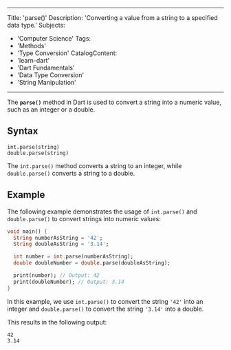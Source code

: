 
---
Title: 'parse()'
Description: 'Converting a value from a string to a specified data type.'
Subjects:
  - 'Computer Science'
Tags:
  - 'Methods'
  - 'Type Conversion'
CatalogContent:
  - 'learn-dart'
  - 'Dart Fundamentals'
  - 'Data Type Conversion'
  - 'String Manipulation'
---
The **`parse()`** method in Dart is used to convert a string into a numeric value, such as an integer or a double.

## Syntax

```pseudo
int.parse(string)
double.parse(string)
```

The `int.parse()` method converts a string to an integer, while `double.parse()` converts a string to a double.

## Example

The following example demonstrates the usage of `int.parse()` and `double.parse()` to convert strings into numeric values:

```dart
void main() {
  String numberAsString = '42';
  String doubleAsString = '3.14';

  int number = int.parse(numberAsString);
  double doubleNumber = double.parse(doubleAsString);

  print(number); // Output: 42
  print(doubleNumber); // Output: 3.14
}
```

In this example, we use `int.parse()` to convert the string `'42'` into an integer and `double.parse()` to convert the string `'3.14'` into a double.

This results in the following output:

```shell
42
3.14
```